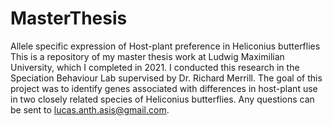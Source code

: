 # MasterThesis
Allele specific expression of Host-plant preference in Heliconius butterflies
This is a repository of my master thesis work at Ludwig Maximilian University, which I completed in 2021. I conducted this research in the Speciation Behaviour Lab supervised by Dr. Richard Merrill.
The goal of this project was to identify genes associated with differences in host-plant use in two closely related species of Heliconius butterflies. Any questions can be sent to lucas.anth.asis@gmail.com.
